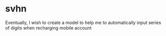 # svhn
Eventually, I wish to create a model to help me to automatically input series of digits when recharging mobile account
